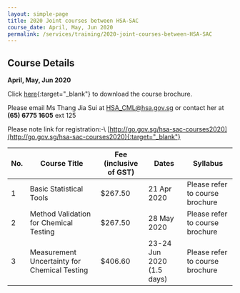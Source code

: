 ```yaml
---
layout: simple-page
title: 2020 Joint courses between HSA-SAC
course_date: April, May, Jun 2020
permalink: /services/training/2020-joint-courses-between-HSA-SAC
---
```


## Course Details
**April, May, Jun 2020**

Click [here](/files/training/Course-brochure-2020-MV-MU-BS.pdf){:target="_blank"} to download the course brochure.
 
Please email Ms Thang Jia Sui at <HSA_CML@hsa.gov.sg> or contact her at **(65) 6775 1605** ext 125


Please note link for registration:-\\
[http://go.gov.sg/hsa-sac-courses2020](http://go.gov.sg/hsa-sac-courses2020){:target="_blank"}


| No. | Course Title | Fee (inclusive of GST) |  Dates | Syllabus |
|-----|--------------|------------------------|--------|----------|
| 1 | Basic Statistical Tools | $267.50 | 21 Apr 2020 | Please refer to course brochure |
| 2 | Method Validation for Chemical Testing | $267.50 | 28 May 2020 | Please refer to course brochure |
| 3 | Measurement Uncertainty for Chemical Testing | $406.60 | 23-24 Jun 2020 (1.5 days) | Please refer to course brochure |

